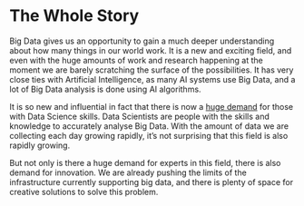 # The Whole Story

Big Data gives us an opportunity to gain a much deeper understanding about how many things in our world work. It is a new and exciting field, and even with the huge amounts of work and research happening at the moment we are barely scratching the surface of the possibilities. It has very close ties with Artificial Intelligence, as many AI systems use Big Data, and a lot of Big Data analysis is done using AI algorithms.

It is so new and influential in fact that there is now a [huge demand](https://economicgraph.linkedin.com/resources/linkedin-workforce-report-august-2018) for those with Data Science skills. Data Scientists are people with the skills and knowledge to accurately analyse Big Data. With the amount of data we are collecting each day growing rapidly, it’s not surprising that this field is also rapidly growing.

But not only is there a huge demand for experts in this field, there is also demand for innovation. We are already pushing the limits of the infrastructure currently supporting big data, and there is plenty of space for creative solutions to solve this problem.
